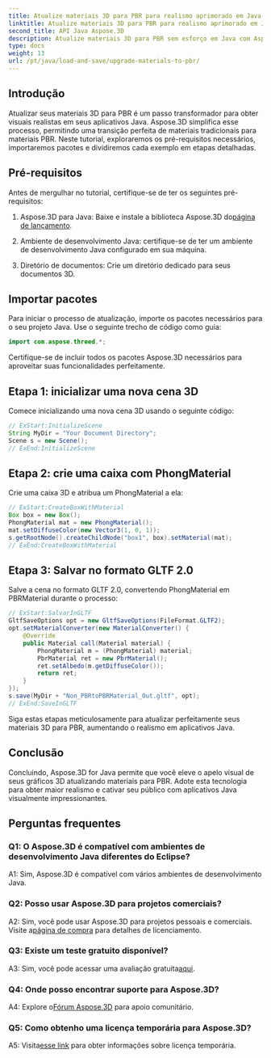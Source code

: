 ```yaml
---
title: Atualize materiais 3D para PBR para realismo aprimorado em Java com Aspose.3D
linktitle: Atualize materiais 3D para PBR para realismo aprimorado em Java com Aspose.3D
second_title: API Java Aspose.3D
description: Atualize materiais 3D para PBR sem esforço em Java com Aspose.3D. Obtenha realismo aprimorado para visuais cativantes.
type: docs
weight: 13
url: /pt/java/load-and-save/upgrade-materials-to-pbr/
---
```

## Introdução

Atualizar seus materiais 3D para PBR é um passo transformador para obter visuais realistas em seus aplicativos Java. Aspose.3D simplifica esse processo, permitindo uma transição perfeita de materiais tradicionais para materiais PBR. Neste tutorial, exploraremos os pré-requisitos necessários, importaremos pacotes e dividiremos cada exemplo em etapas detalhadas.

## Pré-requisitos

Antes de mergulhar no tutorial, certifique-se de ter os seguintes pré-requisitos:

1.  Aspose.3D para Java: Baixe e instale a biblioteca Aspose.3D do[página de lançamento](https://releases.aspose.com/3d/java/).

2. Ambiente de desenvolvimento Java: certifique-se de ter um ambiente de desenvolvimento Java configurado em sua máquina.

3. Diretório de documentos: Crie um diretório dedicado para seus documentos 3D.

## Importar pacotes

Para iniciar o processo de atualização, importe os pacotes necessários para o seu projeto Java. Use o seguinte trecho de código como guia:

```java
import com.aspose.threed.*;
```

Certifique-se de incluir todos os pacotes Aspose.3D necessários para aproveitar suas funcionalidades perfeitamente.

## Etapa 1: inicializar uma nova cena 3D

Comece inicializando uma nova cena 3D usando o seguinte código:

```java
// ExStart:InitializeScene
String MyDir = "Your Document Directory";
Scene s = new Scene();
// ExEnd:InitializeScene
```

## Etapa 2: crie uma caixa com PhongMaterial

Crie uma caixa 3D e atribua um PhongMaterial a ela:

```java
// ExStart:CreateBoxWithMaterial
Box box = new Box();
PhongMaterial mat = new PhongMaterial();
mat.setDiffuseColor(new Vector3(1, 0, 1));
s.getRootNode().createChildNode("box1", box).setMaterial(mat);
// ExEnd:CreateBoxWithMaterial
```

## Etapa 3: Salvar no formato GLTF 2.0

Salve a cena no formato GLTF 2.0, convertendo PhongMaterial em PBRMaterial durante o processo:

```java
// ExStart:SalvarInGLTF
GltfSaveOptions opt = new GltfSaveOptions(FileFormat.GLTF2);
opt.setMaterialConverter(new MaterialConverter() {
    @Override
    public Material call(Material material) {
        PhongMaterial m = (PhongMaterial) material;
        PbrMaterial ret = new PbrMaterial();
        ret.setAlbedo(m.getDiffuseColor());
        return ret;
    }
});
s.save(MyDir + "Non_PBRtoPBRMaterial_Out.gltf", opt);
// ExEnd:SaveInGLTF
```

Siga estas etapas meticulosamente para atualizar perfeitamente seus materiais 3D para PBR, aumentando o realismo em aplicativos Java.

## Conclusão

Concluindo, Aspose.3D for Java permite que você eleve o apelo visual de seus gráficos 3D atualizando materiais para PBR. Adote esta tecnologia para obter maior realismo e cativar seu público com aplicativos Java visualmente impressionantes.

## Perguntas frequentes

### Q1: O Aspose.3D é compatível com ambientes de desenvolvimento Java diferentes do Eclipse?

A1: Sim, Aspose.3D é compatível com vários ambientes de desenvolvimento Java.

### Q2: Posso usar Aspose.3D para projetos comerciais?

 A2: Sim, você pode usar Aspose.3D para projetos pessoais e comerciais. Visite a[página de compra](https://purchase.aspose.com/buy) para detalhes de licenciamento.

### Q3: Existe um teste gratuito disponível?

A3: Sim, você pode acessar uma avaliação gratuita[aqui](https://releases.aspose.com/).

### Q4: Onde posso encontrar suporte para Aspose.3D?

 A4: Explore o[Fórum Aspose.3D](https://forum.aspose.com/c/3d/18) para apoio comunitário.

### Q5: Como obtenho uma licença temporária para Aspose.3D?

 A5: Visita[esse link](https://purchase.aspose.com/temporary-license/) para obter informações sobre licença temporária.